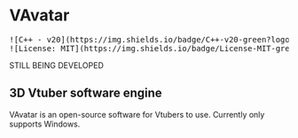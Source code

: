 # VAvatar
<pre>
![C++ - v20](https://img.shields.io/badge/C++-v20-green?logo=Cplusplus)
![License: MIT](https://img.shields.io/badge/License-MIT-green.svg)
</pre>
STILL BEING DEVELOPED

## 3D Vtuber software engine
VAvatar is an open-source software for Vtubers to use.
Currently only supports Windows.
